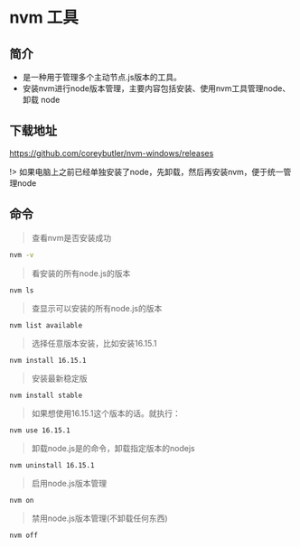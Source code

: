 # nvm 工具

## 简介
- 是一种用于管理多个主动节点.js版本的工具。
- 安装nvm进行node版本管理，主要内容包括安装、使用nvm工具管理node、卸载 node

## 下载地址
https://github.com/coreybutler/nvm-windows/releases

!> 如果电脑上之前已经单独安装了node，先卸载，然后再安装nvm，便于统一管理node

## 命令
> 查看nvm是否安装成功
```bash
nvm -v
```
> 看安装的所有node.js的版本
```bansh
nvm ls
```
> 查显示可以安装的所有node.js的版本
```bansh
nvm list available
```
> 选择任意版本安装，比如安装16.15.1
```bansh
nvm install 16.15.1
```
> 安装最新稳定版
```bansh
nvm install stable
```
> 如果想使用16.15.1这个版本的话。就执行：
```bansh
nvm use 16.15.1
```
> 卸载node.js是的命令，卸载指定版本的nodejs
```bansh
nvm uninstall 16.15.1
```
> 启用node.js版本管理
```bansh
nvm on
```
> 禁用node.js版本管理(不卸载任何东西)
```bansh
nvm off
```